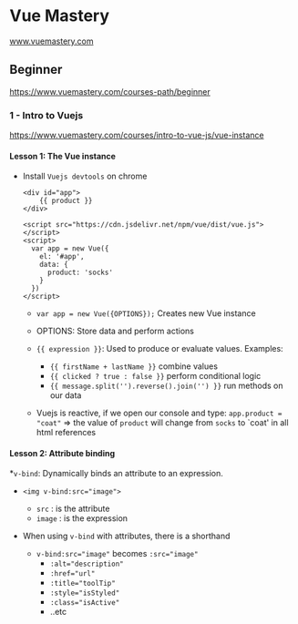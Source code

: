 # Vue Mastery
www.vuemastery.com


## Beginner
https://www.vuemastery.com/courses-path/beginner

### 1 - Intro to Vuejs
https://www.vuemastery.com/courses/intro-to-vue-js/vue-instance

#### Lesson 1: The Vue instance

* Install `Vuejs devtools` on chrome

    ```
    <div id="app">
        {{ product }}
    </div>
    
    <script src="https://cdn.jsdelivr.net/npm/vue/dist/vue.js"></script>
    <script>
      var app = new Vue({
        el: '#app',
        data: {
          product: 'socks'
        }
      })
    </script>
    ```

    * `var app = new Vue({OPTIONS});` Creates new Vue instance
    * OPTIONS: Store data and perform actions
    * `{{ expression }}`: Used to produce or evaluate values. Examples:
      * `{{ firstName + lastName }}` combine values
      * `{{ clicked ? true : false }}` perform conditional logic
      * `{{ message.split('').reverse().join('') }}` run methods on our data

    * Vuejs is reactive, if we open our console and type: `app.product = "coat"` 
     => the value of `product` will change from `socks` to `coat' in all html references

#### Lesson 2: Attribute binding

*`v-bind`: Dynamically binds an attribute to an expression.
  * `<img v-bind:src="image">`
    * `src` : is the attribute
    * `image` : is the expression

  * When using `v-bind` with attributes, there is a shorthand
    * `v-bind:src="image"` becomes `:src="image"`
      * `:alt="description"`
      * `:href="url"`
      * `:title="toolTip"`
      * `:style="isStyled"`
      * `:class="isActive"`
      * ..etc
